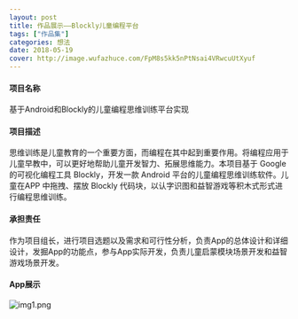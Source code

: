 ```yaml
---
layout: post
title: 作品展示——Blockly儿童编程平台
tags: ["作品集"]
categories: 想法
date: 2018-05-19
cover: http://image.wufazhuce.com/FpM8s5kk5nPtNsai4VRwcuUtXyuf
---
```


#### 项目名称

基于Android和Blockly的儿童编程思维训练平台实现

#### 项目描述

思维训练是儿童教育的一个重要方面，而编程在其中起到重要作用。将编程应用于儿童早教中，可以更好地帮助儿童开发智力、拓展思维能力。本项目基于 Google的可视化编程工具 Blockly，开发一款 Android 平台的儿童编程思维训练软件。儿童在APP 中拖拽、摆放 Blockly 代码块，以认字识图和益智游戏等积木式形式进行编程思维训练。

#### 承担责任

作为项目组长，进行项目选题以及需求和可行性分析，负责App的总体设计和详细设计，发掘App的功能点，参与App实际开发，负责儿童启蒙模块场景开发和益智游戏场景开发。

#### App展示

![img1.png](https://i.loli.net/2019/08/29/qHmOK4F1XMxAsU9.jpg)